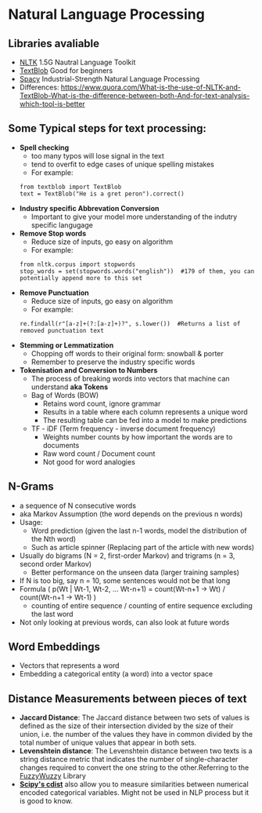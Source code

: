 # Natural Language Processing

## Libraries avaliable
- [NLTK](https://www.nltk.org/) 1.5G Nautral Language Toolkit
- [TextBlob](https://textblob.readthedocs.io/en/dev/) Good for beginners
- [Spacy](https://spacy.io/) Industrial-Strength Natural Language Processing
- Differences: https://www.quora.com/What-is-the-use-of-NLTK-and-TextBlob-What-is-the-difference-between-both-And-for-text-analysis-which-tool-is-better

## Some Typical steps for text processing:
   - __Spell checking__
      - too many typos will lose signal in the text
      - tend to overfit to edge cases of unique spelling mistakes
      - For example:
      ```
      from textblob import TextBlob
      text = TextBlob("He is a gret peron").correct()
      ```
   - __Industry specific Abbrevation Conversion__
      - Important to give your model more understanding of the indutry specific langugage
   - __Remove Stop words__
      - Reduce size of inputs, go easy on algorithm
      - For example:
      ```
      from nltk.corpus import stopwords
      stop_words = set(stopwords.words("english"))  #179 of them, you can potentially append more to this set
      ```
   - __Remove Punctuation__
      - Reduce size of inputs, go easy on algorithm
      - For example: 
      ```
      re.findall(r"[a-z]+(?:[a-z]+)?", s.lower())  #Returns a list of removed punctuation text
      ```
   - __Stemming or Lemmatization__
      - Chopping off words to their original form: snowball & porter
      - Remember to preserve the industry specific words
   - __Tokenisation and Conversion to Numbers__
      - The process of breaking words into vectors that machine can understand __aka Tokens__
      - Bag of Words (BOW)
        - Retains word count, ignore grammar
        - Results in a table where each column represents a unique word
        - The resulting table can be fed into a model to make predictions
      - TF - iDF (Term frequency - inverse document frequency)
        - Weights number counts by how important the words are to documents
        - Raw word count / Document count
        - Not good for word analogies

## N-Grams
 - a sequence of N consecutive words
 - aka Markov Assumption (the word depends on the previous n words)
 - Usage: 
     - Word prediction (given the last n-1 words, model the distribution of the Nth word)
      - Such as article spinner (Replacing part of the article with new words)
 - Usually do bigrams (N = 2, first-order Markov) and trigrams (n = 3, second order Markov)
   - Better performance on the unseen data (larger training samples)
 - If N is too big, say n = 10, some sentences would not be that long
 - Formula ( p(Wt | Wt-1, Wt-2, ... Wt-n+1) = count(Wt-n+1 -> Wt) / count(Wt-n+1 -> Wt-1) )
   - counting of entire sequence / counting of entire sequence excluding the last word
 - Not only looking at previous words, can also look at future words
 
 ## Word Embeddings
   - Vectors that represents a word
   - Embedding a categorical entity (a word) into a vector space

## Distance Measurements between pieces of text
   - __Jaccard Distance__: The Jaccard distance between two sets of values is defined as the size of their intersection divided by the size of their union, i.e. the number of the values they have in common divided by the total number of unique values that appear in both sets.
   - __Levenshtein distance__: The Levenshtein distance between two texts is a string distance metric that indicates the number of single-character changes required to convert the one string to the other.Referring to the [FuzzyWuzzy](https://github.com/seatgeek/fuzzywuzzy) Library
   - [__Scipy's cdist__](https://docs.scipy.org/doc/scipy/reference/generated/scipy.spatial.distance.cdist.html) also allow you to measure similarities between numerical encoded categorical variables. Might not be used in NLP process but it is good to know. 

